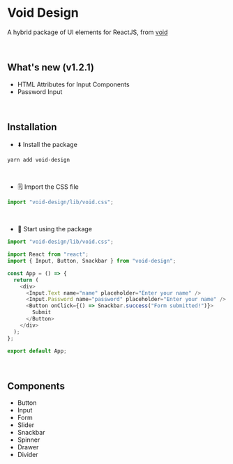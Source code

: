 # Void Design

A hybrid package of UI elements for ReactJS, from [void](https://github.com/void-verse)

<br />

## What's new (v1.2.1)

- HTML Attributes for Input Components
- Password Input

<br />

## Installation

- :arrow_down: Install the package

```bash
yarn add void-design
```

<br />

- :spiral_notepad: Import the CSS file

```js
import "void-design/lib/void.css";
```

<br />

- :blue_heart: Start using the package

```js
import "void-design/lib/void.css";

import React from "react";
import { Input, Button, Snackbar } from "void-design";

const App = () => {
  return (
    <div>
      <Input.Text name="name" placeholder="Enter your name" />
      <Input.Password name="password" placeholder="Enter your name" />
      <Button onClick={() => Snackbar.success("Form submitted!")}>
        Submit
      </Button>
    </div>
  );
};

export default App;
```

<br />

## Components

- Button
- Input
- Form
- Slider
- Snackbar
- Spinner
- Drawer
- Divider
